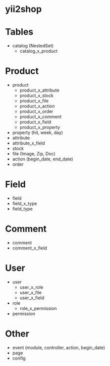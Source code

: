 yii2shop
======

Tables
=====

* catalog (NestedSet)
  * catalog_x_product

Product
=====

* product
  * product_x_attribute
  * product_x_stock
  * product_x_file
  * product_x_action
  * product_x_order
  * product_x_comment
  * product_x_field
  * product_x_property
* property (hit, week, day)
* attribute
 * attribute_x_field
* stock
* file (Image, Zip, Doc)
* action (begin_date, end_date)
* order

Field
=====

* field
 * field_x_type
* field_type

Comment
=====

* comment
 * comment_x_field

User
=====

* user
  * user_x_role
  * user_x_file
  * user_x_field
* role
  * role_x_permission
* permission

Other
=====

* event (module, controller, action, begin_date)
* page
* config
